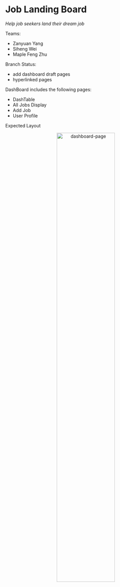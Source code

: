 # Job Landing Board

*Help job seekers land their dream job*

Teams: 
- Zanyuan Yang
- Siheng Wei
- Maple Feng Zhu

Branch Status:
- add dashboard draft pages
- hyperlinked pages

DashBoard includes the following pages:
- DashTable
- All Jobs Display
- Add Job
- User Profile

Expected Layout
<div align="center">
    <img src=".public/images/dashboard.png" alt="dashboard-page" width=60%>
</div>
